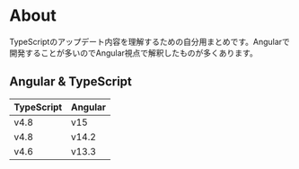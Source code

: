 # About

TypeScriptのアップデート内容を理解するための自分用まとめです。Angularで開発することが多いのでAngular視点で解釈したものが多くあります。

## Angular & TypeScript

| TypeScript | Angular |
| ---------- | ------- |
| v4.8       | v15     |
| v4.8       | v14.2   |
| v4.6       | v13.3   |
